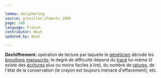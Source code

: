 ```yaml
---

lemma: deciphering
source: gresillon_elments_1994
page: 246
language: French
contributor: Wout
updated_by: Wout

---
```


**Déchiffrement:** opération de lecture par laquelle le [généticien](criticGenetic.html) décode les [brouillons](draft.html) [manuscrits](manuscript.html); le degré de difficulté dépend du [tracé](trace.html) lui-même (il existe des [écritures](writingProduct.html) plus ou moins faciles à lire), du nombre de [ratures](deletion.html), de l'état de la conservation (le crayon est toujours menacé d'effacement), etc.
